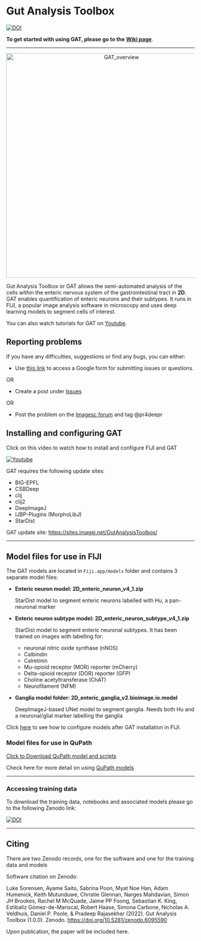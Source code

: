 # Gut Analysis Toolbox

[![DOI](https://zenodo.org/badge/DOI/10.5281/zenodo.6095590.svg)](https://doi.org/10.5281/zenodo.6095590)


**To get started with using GAT, please go to the** [**Wiki page**](https://github.com/pr4deepr/GutAnalysisToolbox/wiki).

***********
<p align="center">
<img src="https://github.com/pr4deepr/GutAnalysisToolbox/blob/main/wiki_images/figures/summary_figure.png" alt="GAT_overview" width="600" >
</p>

Gut Analysis Toolbox or GAT allows the semi-automated analysis of the cells within the enteric nervous system of the gastrointestinal tract in **2D**. GAT enables quantification of enteric neurons and their subtypes. It runs in FIJI, a popular image analysis software in microscopy and uses deep learning models to segment cells of interest. 

You can also watch tutorials for GAT on [Youtube](https://www.youtube.com/playlist?list=PLmBt1Dumq60p4mIFT4j7TP_PVRjbO55Oi).

## Reporting problems

If you have any difficulties, suggestions or find any bugs, you can either:

* Use [this link](https://forms.gle/oEpFMtQo29Dr9AQT7) to access a Google form for submitting issues or questions.

OR

* Create a post under [Issues](https://github.com/pr4deepr/GutAnalysisToolbox/issues) 

OR

* Post the problem on the [Imagesc forum](https://forum.image.sc/) and tag @pr4deepr


## Installing and configuring GAT

Click  on this video to watch how to install and configure FIJI and GAT

[![Youtube](https://img.youtube.com/vi/GmE_lz-m0Rg/0.jpg)](https://www.youtube.com/playlist?list=PLmBt1Dumq60p4mIFT4j7TP_PVRjbO55Oi)

GAT requires the following update sites:
* BIG-EPFL
* CSBDeep
* clij
* clij2
* DeepImageJ
* IJBP-Plugins (MorphoLibJ)
* StarDist


GAT update site: https://sites.imagej.net/GutAnalysisToolbox/

***********

## Model files for use in FIJI

The GAT models are located in `Fiji.app/models` folder and contains 3 separate model files:

- **Enteric neuron model: 2D_enteric_neuron_v4_1.zip**
  
  StarDist model to segment enteric neurons labelled with Hu, a pan-neuronal marker
- **Enteric neuron subtype model: 2D_enteric_neuron_subtype_v4_1.zip**
  
  StarDist model to segment enteric neuronal subtypes. It has been trained on images with labelling for:
  * neuronal nitric oxide synthase (nNOS)
  * Calbindin
  * Calretinin
  * Mu-opioid receptor (MOR) reporter (mCherry)
  * Delta-opioid receptor (DOR) reporter (GFP)
  * Choline acetyltransferase (ChAT)
  * Neurofilament (NFM)
- **Ganglia model folder: 2D_enteric_ganglia_v2.bioimage.io.model**
  
  DeepImageJ-based UNet model to segment ganglia. Needs both Hu and a neuronal/glial marker labelling the ganglia

Click [here](https://www.youtube.com/watch?v=RIvaXL-Q7Go&list=PLmBt1Dumq60p4mIFT4j7TP_PVRjbO55Oi) to see how to configure models after GAT installation in FIJI.

### Model files for use in QuPath

[Click to Download QuPath model and scripts](https://wehieduau-my.sharepoint.com/:u:/g/personal/rajasekhar_p_wehi_edu_au/EdYxRodrJLNJj4wK77erHA0BfVKDJpOktgWQ3iIyLaUU1g?download=1)

Check here for more detail on using [QuPath models](https://github.com/pr4deepr/GutAnalysisToolbox/wiki/4.-QuPath-for-analysing-ENS)

**********************

### Accessing training data

To download the training data, notebooks and associated models please go to the following Zenodo link:

[![DOI](https://zenodo.org/badge/DOI/10.5281/zenodo.6096664.svg)](https://doi.org/10.5281/zenodo.6096664)

**********************
## Citing

There are two Zenodo records, one for the software and one for the training data and models

Software citation on Zenodo:

Luke Sorensen, Ayame Saito, Sabrina Poon, Myat Noe Han, Adam Humenick, Keith Mutunduwe, Christie Glennan, Narges Mahdavian, Simon JH Brookes, Rachel M McQuade, Jaime PP Foong, Sebastian K. King, Estibaliz Gómez-de-Mariscal, Robert Haase, Simona Carbone, Nicholas A. Veldhuis, Daniel P. Poole, & Pradeep Rajasekhar (2022). Gut Analysis Toolbox (1.0.0). Zenodo. https://doi.org/10.5281/zenodo.6095590

Upon publication, the paper will be included here.
